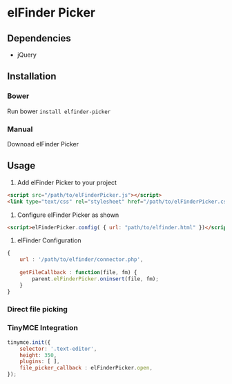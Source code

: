 # elFinder Picker

## Dependencies
- jQuery

## Installation

### Bower
Run bower `install elfinder-picker`

### Manual
Downoad elFinder Picker

## Usage
1. Add elFinder Picker to your project
```html
<script src="/path/to/elFinderPicker.js"></script>
<link type="text/css" rel="stylesheet" href="/path/to/elFinderPicker.css">
```
1. Configure elFinder Picker as shown
```html
<script>elFinderPicker.config( { url: "path/to/elfinder.html" })</script>
```
1. elFinder Configuration
```javascript
{
	url : '/path/to/elfinder/connector.php', 
	
	getFileCallback : function(file, fm) {
		parent.elFinderPicker.oninsert(file, fm);
	}
}
```

### Direct file picking

### TinyMCE Integration

```javascript
tinymce.init({
	selector: '.text-editor',
	height: 350,
	plugins: [ ],
	file_picker_callback : elFinderPicker.open,
});
```
